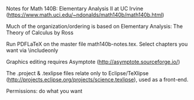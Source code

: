 Notes for Math 140B: Elementary Analysis II at UC Irvine (https://www.math.uci.edu/~ndonalds/math140b/math140b.html)

Much of the organization/ordering is based on Elementary Analysis: The Theory of Calculus by Ross

Run PDFLaTeX on the master file math140b-notes.tex. Select chapters you want via \includeonly

Graphics editing requires Asymptote (http://asymptote.sourceforge.io/)

The .project & .texlipse files relate only to Eclipse/TeXlipse (http://projects.eclipse.org/projects/science.texlipse), used as a front-end.

Permissions: do what you want